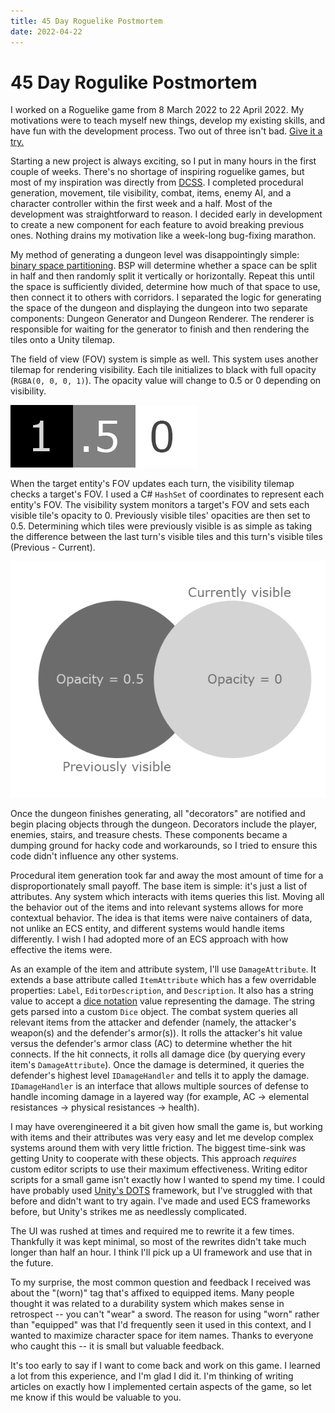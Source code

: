 ```yaml
---
title: 45 Day Roguelike Postmortem
date: 2022-04-22
---
```

# 45 Day Rogulike Postmortem

I worked on a Roguelike game from 8 March 2022 to 22 April 2022. My motivations were to teach myself new things, develop my existing skills, and have fun with the development process. Two out of three isn't bad. [Give it a try.](https://mochancrimthann.itch.io/45dr)

Starting a new project is always exciting, so I put in many hours in the first couple of weeks. There's no shortage of inspiring roguelike games, but most of my inspiration was directly from [DCSS](https://crawl.develz.org/). I completed procedural generation, movement, tile visibility, combat, items, enemy AI, and a character controller within the first week and a half. Most of the development was straightforward to reason. I decided early in development to create a new component for each feature to avoid breaking previous ones. Nothing drains my motivation like a week-long bug-fixing marathon.

My method of generating a dungeon level was disappointingly simple: [binary space partitioning](https://en.wikipedia.org/wiki/Binary_space_partitioning). BSP will determine whether a space can be split in half and then randomly split it vertically or horizontally. Repeat this until the space is sufficiently divided, determine how much of that space to use, then connect it to others with corridors. I separated the logic for generating the space of the dungeon and displaying the dungeon into two separate components: Dungeon Generator and Dungeon Renderer. The renderer is responsible for waiting for the generator to finish and then rendering the tiles onto a Unity tilemap.
 
The field of view (FOV) system is simple as well. This system uses another tilemap for rendering visibility. Each tile initializes to black with full opacity (`RGBA(0, 0, 0, 1)`). The opacity value will change to 0.5 or 0 depending on visibility.

![Tile opacity values](./values.png)

When the target entity's FOV updates each turn, the visibility tilemap checks a target's FOV. I used a C# `HashSet` of coordinates to represent each entity's FOV. The visibility system monitors a target's FOV and sets each visible tile's opacity to 0. Previously visible tiles' opacities are then set to 0.5. Determining which tiles were previously visible is as simple as taking the difference between the last turn's visible tiles and this turn's visible tiles (Previous - Current).

![Venn diagram of opacity values](./opacity-venn.png)

Once the dungeon finishes generating, all "decorators" are notified and begin placing objects through the dungeon. Decorators include the player, enemies, stairs, and treasure chests. These components became a dumping ground for hacky code and workarounds, so I tried to ensure this code didn't influence any other systems.

Procedural item generation took far and away the most amount of time for a disproportionately small payoff. The base item is simple: it's just a list of attributes. Any system which interacts with items queries this list. Moving all the behavior out of the items and into relevant systems allows for more contextual behavior. The idea is that items were naive containers of data, not unlike an ECS entity, and different systems would handle items differently. I wish I had adopted more of an ECS approach with how effective the items were.

As an example of the item and attribute system, I'll use `DamageAttribute`. It extends a base attribute called `ItemAttribute` which has a few overridable properties: `Label`, `EditorDescription`, and `Description`. It also has a string value to accept a [dice notation](https://en.wikipedia.org/wiki/Dice_notation) value representing the damage. The string gets parsed into a custom `Dice` object. The combat system queries all relevant items from the attacker and defender (namely, the attacker's weapon(s) and the defender's armor(s)). It rolls the attacker's hit value versus the defender's armor class (AC) to determine whether the hit connects. If the hit connects, it rolls all damage dice (by querying every item's `DamageAttribute`). Once the damage is determined, it queries the defender's highest level `IDamageHandler` and tells it to apply the damage. `IDamageHandler` is an interface that allows multiple sources of defense to handle incoming damage in a layered way (for example, AC -> elemental resistances -> physical resistances -> health).

I may have overengineered it a bit given how small the game is, but working with items and their attributes was very easy and let me develop complex systems around them with very little friction. The biggest time-sink was getting Unity to cooperate with these objects. This approach *requires* custom editor scripts to use their maximum effectiveness. Writing editor scripts for a small game isn't exactly how I wanted to spend my time. I could have probably used [Unity's DOTS](https://unity.com/dots) framework, but I've struggled with that before and didn't want to try again. I've made and used ECS frameworks before, but Unity's strikes me as needlessly complicated.

The UI was rushed at times and required me to rewrite it a few times. Thankfully it was kept minimal, so most of the rewrites didn't take much longer than half an hour. I think I'll pick up a UI framework and use that in the future.

To my surprise, the most common question and feedback I received was about the "(worn)" tag that's affixed to equipped items. Many people thought it was related to a durability system which makes sense in retrospect -- you can't "wear" a sword. The reason for using "worn" rather than "equipped" was that I'd frequently seen it used in this context, and I wanted to maximize character space for item names. Thanks to everyone who caught this -- it is small but valuable feedback.

It's too early to say if I want to come back and work on this game. I learned a lot from this experience, and I'm glad I did it. I'm thinking of writing articles on exactly how I implemented certain aspects of the game, so let me know if this would be valuable to you.

